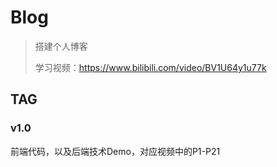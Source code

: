 # Blog
> 搭建个人博客
>
> 学习视频：https://www.bilibili.com/video/BV1U64y1u77k

## TAG

### v1.0

前端代码，以及后端技术Demo，对应视频中的P1-P21